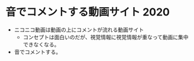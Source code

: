 # 音でコメントする動画サイト 2020
- ニコニコ動画は動画の上にコメントが流れる動画サイト
    - コンセプトは面白いのだが、視覚情報に視覚情報が重なって動画に集中できなくなる。
- 音でコメントする。